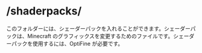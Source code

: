 # /shaderpacks/

このフォルダーには、シェーダーパックを入れることができます。シェーダーパックは、Minecraft のグラフィックスを変更するためのファイルです。シェーダーパックを使用するには、OptiFine が必要です。
